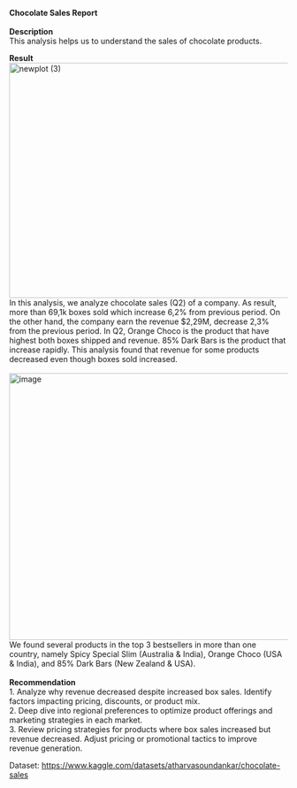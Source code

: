 **Chocolate Sales Report**
<br>
<br>
**Description**
<br> 
This analysis helps us to understand the sales of chocolate products. 


**Result**
<br> <img width="9361" height="425" alt="newplot (3)" src="https://github.com/user-attachments/assets/09e8b2fc-3d11-40f5-9ed0-3d55f872d2cf" />
<br> In this analysis, we analyze chocolate sales (Q2) of a company. As result, more than 69,1k boxes sold which increase 6,2% from previous period. On the other hand, the company earn the revenue $2,29M, decrease 2,3% from the previous period. In Q2, Orange Choco is the product that have highest both boxes shipped and revenue. 85% Dark Bars is the product that increase rapidly. This analysis found that revenue for some products decreased even though boxes sold increased. 
<br>
<br> <img width="9314" height="482" alt="image" src="https://github.com/user-attachments/assets/2035492d-51f3-44cd-bd4a-0867e7beae5e" />
We found several products in the top 3 bestsellers in more than one country, namely Spicy Special Slim (Australia & India), Orange Choco (USA & India), and 85% Dark Bars (New Zealand & USA).
<br>
<br>
**Recommendation**
<br> 1. Analyze why revenue decreased despite increased box sales. Identify factors impacting pricing, discounts, or product mix.
<br> 2. Deep dive into regional preferences to optimize product offerings and marketing strategies in each market.
<br> 3. Review pricing strategies for products where box sales increased but revenue decreased. Adjust pricing or promotional tactics to improve revenue generation.



Dataset: https://www.kaggle.com/datasets/atharvasoundankar/chocolate-sales

